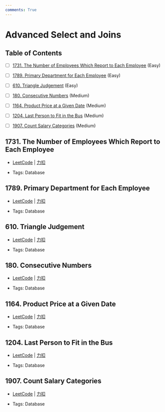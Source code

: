 ```yaml
---
comments: True
---
```


# Advanced Select and Joins

## Table of Contents

- [ ] [1731. The Number of Employees Which Report to Each Employee](#1731-the-number-of-employees-which-report-to-each-employee) (Easy)
- [ ] [1789. Primary Department for Each Employee](#1789-primary-department-for-each-employee) (Easy)
- [ ] [610. Triangle Judgement](#610-triangle-judgement) (Easy)
- [ ] [180. Consecutive Numbers](#180-consecutive-numbers) (Medium)
- [ ] [1164. Product Price at a Given Date](#1164-product-price-at-a-given-date) (Medium)
- [ ] [1204. Last Person to Fit in the Bus](#1204-last-person-to-fit-in-the-bus) (Medium)
- [ ] [1907. Count Salary Categories](#1907-count-salary-categories) (Medium)


## 1731. The Number of Employees Which Report to Each Employee

-    [LeetCode](https://leetcode.com/problems/the-number-of-employees-which-report-to-each-employee/) | [力扣](https://leetcode.cn/problems/the-number-of-employees-which-report-to-each-employee/)

-   Tags: Database



## 1789. Primary Department for Each Employee

-    [LeetCode](https://leetcode.com/problems/primary-department-for-each-employee/) | [力扣](https://leetcode.cn/problems/primary-department-for-each-employee/)

-   Tags: Database



## 610. Triangle Judgement

-    [LeetCode](https://leetcode.com/problems/triangle-judgement/) | [力扣](https://leetcode.cn/problems/triangle-judgement/)

-   Tags: Database



## 180. Consecutive Numbers

-    [LeetCode](https://leetcode.com/problems/consecutive-numbers/) | [力扣](https://leetcode.cn/problems/consecutive-numbers/)

-   Tags: Database



## 1164. Product Price at a Given Date

-    [LeetCode](https://leetcode.com/problems/product-price-at-a-given-date/) | [力扣](https://leetcode.cn/problems/product-price-at-a-given-date/)

-   Tags: Database



## 1204. Last Person to Fit in the Bus

-    [LeetCode](https://leetcode.com/problems/last-person-to-fit-in-the-bus/) | [力扣](https://leetcode.cn/problems/last-person-to-fit-in-the-bus/)

-   Tags: Database



## 1907. Count Salary Categories

-    [LeetCode](https://leetcode.com/problems/count-salary-categories/) | [力扣](https://leetcode.cn/problems/count-salary-categories/)

-   Tags: Database



